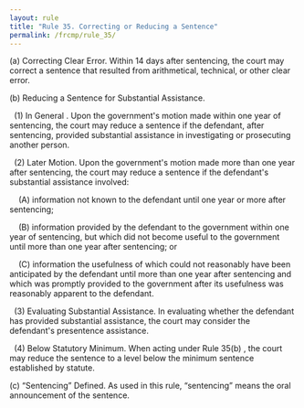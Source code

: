 ```yaml
---
layout: rule
title: "Rule 35. Correcting or Reducing a Sentence"
permalink: /frcmp/rule_35/
---
```


(a) Correcting Clear Error. Within 14 days after sentencing, the court may correct a sentence that resulted from arithmetical, technical, or other clear error.


(b) Reducing a Sentence for Substantial Assistance.


&nbsp;&nbsp;(1) In General . Upon the government's motion made within one year of sentencing, the court may reduce a sentence if the defendant, after sentencing, provided substantial assistance in investigating or prosecuting another person.


&nbsp;&nbsp;(2) Later Motion. Upon the government's motion made more than one year after sentencing, the court may reduce a sentence if the defendant's substantial assistance involved:


&nbsp;&nbsp;&nbsp;&nbsp;(A) information not known to the defendant until one year or more after sentencing;


&nbsp;&nbsp;&nbsp;&nbsp;(B) information provided by the defendant to the government within one year of sentencing, but which did not become useful to the government until more than one year after sentencing; or


&nbsp;&nbsp;&nbsp;&nbsp;(C) information the usefulness of which could not reasonably have been anticipated by the defendant until more than one year after sentencing and which was promptly provided to the government after its usefulness was reasonably apparent to the defendant.


&nbsp;&nbsp;(3) Evaluating Substantial Assistance. In evaluating whether the defendant has provided substantial assistance, the court may consider the defendant's presentence assistance.


&nbsp;&nbsp;(4) Below Statutory Minimum. When acting under Rule 35(b) , the court may reduce the sentence to a level below the minimum sentence established by statute.


(c) “Sentencing” Defined. As used in this rule, “sentencing” means the oral announcement of the sentence.
